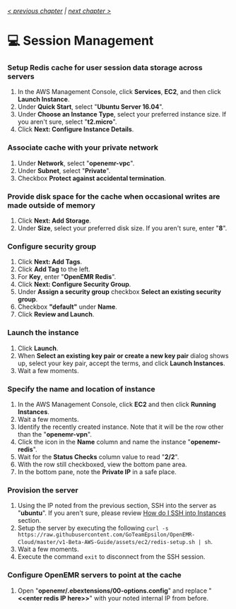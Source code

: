 _[< previous chapter](04-Database-System.md) | [next chapter >](06-Application-Servers.md)_

# 💻 Session Management

### Setup Redis cache for user session data storage across servers

1. In the AWS Management Console, click **Services**, **EC2**, and then click **Launch Instance**.
2. Under **Quick Start**, select "**Ubuntu Server 16.04**".
3. Under **Choose an Instance Type**, select your preferred instance size. If you aren't sure, select "**t2.micro**".
4. Click **Next: Configure Instance Details**.

### Associate cache with your private network

1. Under **Network**, select "**openemr-vpc**".
2. Under **Subnet**, select "**Private**".
3. Checkbox **Protect against accidental termination**.

### Provide disk space for the cache when occasional writes are made outside of memory

1. Click **Next: Add Storage**.
2. Under **Size**, select your preferred disk size. If you aren't sure, enter "**8**".

### Configure security group

1. Click **Next: Add Tags**.
2. Click **Add Tag** to the left.
3. For **Key**, enter "**OpenEMR Redis**".
4. Click **Next: Configure Security Group**.
5. Under **Assign a security group** checkbox **Select an existing security group**.
6. Checkbox **"default"** under **Name**.
7. Click **Review and Launch**.

### Launch the instance
1. Click **Launch**.
2. When **Select an existing key pair or create a new key pair** dialog shows up, select your key pair, accept the terms, and click **Launch Instances**.
3. Wait a few moments.

### Specify the name and location of instance

1. In the AWS Management Console, click **EC2** and then click **Running Instances**.
2. Wait a few moments.
3. Identify the recently created instance. Note that it will be the row other than the "**openemr-vpn**".
4. Click the icon in the **Name** column and name the instance "**openemr-redis**".
5. Wait for the **Status Checks** column value to read "**2/2**".
6. With the row still checkboxed, view the bottom pane area.
7. In the bottom pane, note the **Private IP** in a safe place.

### Provision the server

1. Using the IP noted from the previous section, SSH into the server as "**ubuntu**". If you aren't sure, please review [How do I SSH into Instances](../chapters/09-Administration.md#how-do-i-ssh-into-instances) section.
2. Setup the server by executing the following `curl -s https://raw.githubusercontent.com/GoTeamEpsilon/OpenEMR-Cloud/master/v1-Beta-AWS-Guide/assets/ec2/redis-setup.sh | sh`.
3. Wait a few moments.
4. Execute the command `exit` to disconnect from the SSH session.

### Configure OpenEMR servers to point at the cache

1. Open "**openemr/.ebextensions/00-options.config**" and replace "**&lt;&lt;enter redis IP here&gt;&gt;**" with your noted internal IP from before.
